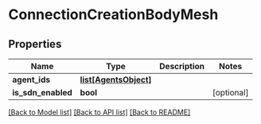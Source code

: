 # ConnectionCreationBodyMesh

## Properties
Name | Type | Description | Notes
------------ | ------------- | ------------- | -------------
**agent_ids** | [**list[AgentsObject]**](AgentsObject.md) |  | 
**is_sdn_enabled** | **bool** |  | [optional] 

[[Back to Model list]](../README.md#documentation-for-models) [[Back to API list]](../README.md#documentation-for-api-endpoints) [[Back to README]](../README.md)

